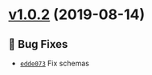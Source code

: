 # [v1.0.2](https://github.com/SPGoding/vscode-datapack-helper-plus-json/compare/v1.0.1...v1.0.2) (2019-08-14)

## 🐛 Bug Fixes
- [`edde073`](https://github.com/SPGoding/vscode-datapack-helper-plus-json/commit/edde073)  Fix schemas
